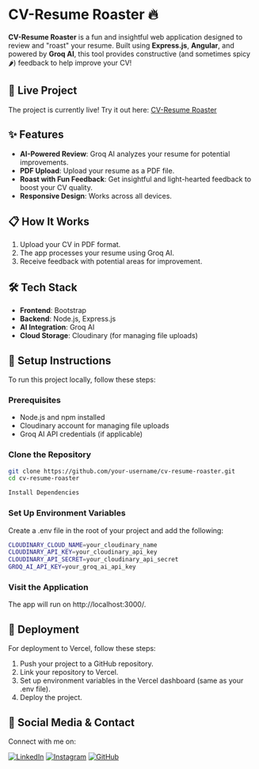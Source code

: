 # CV-Resume Roaster 🔥

**CV-Resume Roaster** is a fun and insightful web application designed to review and "roast" your resume. Built using **Express.js**, **Angular**, and powered by **Groq AI**, this tool provides constructive (and sometimes spicy 🌶️) feedback to help improve your CV!

## 🚀 Live Project

The project is currently live! Try it out here: [CV-Resume Roaster](https://www.flymorphstudio.my.id/)

## ✨ Features

- **AI-Powered Review**: Groq AI analyzes your resume for potential improvements.
- **PDF Upload**: Upload your resume as a PDF file.
- **Roast with Fun Feedback**: Get insightful and light-hearted feedback to boost your CV quality.
- **Responsive Design**: Works across all devices.

## 📋 How It Works

1. Upload your CV in PDF format.
2. The app processes your resume using Groq AI.
3. Receive feedback with potential areas for improvement.

## 🛠️ Tech Stack

- **Frontend**: Bootstrap
- **Backend**: Node.js, Express.js
- **AI Integration**: Groq AI
- **Cloud Storage**: Cloudinary (for managing file uploads)

## 📖 Setup Instructions

To run this project locally, follow these steps:

### Prerequisites

- Node.js and npm installed
- Cloudinary account for managing file uploads
- Groq AI API credentials (if applicable)

### Clone the Repository

```bash
git clone https://github.com/your-username/cv-resume-roaster.git
cd cv-resume-roaster

Install Dependencies

```

### Set Up Environment Variables
Create a .env file in the root of your project and add the following:

```bash
CLOUDINARY_CLOUD_NAME=your_cloudinary_name
CLOUDINARY_API_KEY=your_cloudinary_api_key
CLOUDINARY_API_SECRET=your_cloudinary_api_secret
GROQ_AI_API_KEY=your_groq_ai_api_key
```
### Visit the Application
The app will run on http://localhost:3000/.

## 🚀 Deployment
For deployment to Vercel, follow these steps:

1. Push your project to a GitHub repository.
2. Link your repository to Vercel.
3. Set up environment variables in the Vercel dashboard (same as your .env file).
4. Deploy the project.

## 🔗 Social Media & Contact

Connect with me on:

[![LinkedIn](https://img.shields.io/badge/LinkedIn-0077B5?style=for-the-badge&logo=linkedin&logoColor=white)]([https://www.linkedin.com/](https://www.linkedin.com/in/bagas-satria17/))
[![Instagram](https://img.shields.io/badge/Instagram-E4405F?style=for-the-badge&logo=instagram&logoColor=white)]([https://www.instagram.com/](https://www.instagram.com/fly_morph/))
[![GitHub](https://img.shields.io/badge/GitHub-181717?style=for-the-badge&logo=github&logoColor=white)]([https://github.com/](https://github.com/bagasstrongman/))

